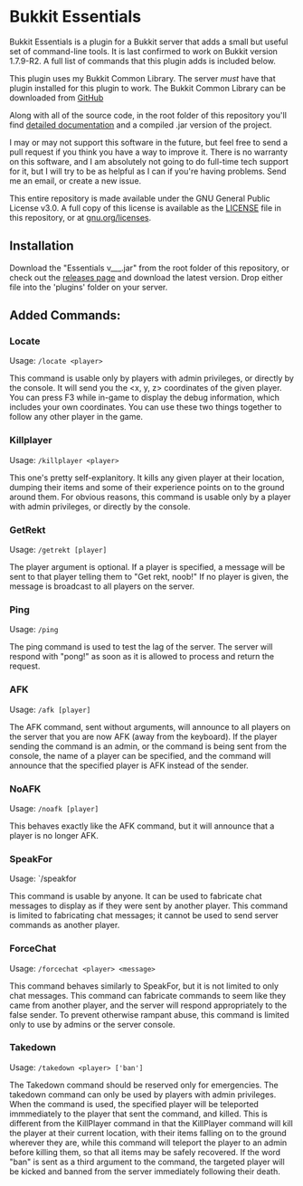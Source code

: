 # Bukkit Essentials

Bukkit Essentials is a plugin for a Bukkit server that adds a small but useful set of command-line tools. It is last confirmed to work on Bukkit version 1.7.9-R2. A full list of commands that this plugin adds is included below.

This plugin uses my Bukkit Common Library. The server *must* have that plugin installed for this plugin to work. The Bukkit Common Library can be downloaded from [GitHub](http://github.com/zachohara/bukkit-common)

Along with all of the source code, in the root folder of this repository you'll find [detailed documentation](javadoc) and a compiled .jar version of the project.

I may or may not support this software in the future, but feel free to send a pull request if you think you have a way to improve it. There is no warranty on this software, and I am absolutely not going to do full-time tech support for it, but I will try to be as helpful as I can if you're having problems. Send me an email, or create a new issue.

This entire repository is made available under the GNU General Public License v3.0. A full copy of this license is available as the [LICENSE](LICENSE) file in this repository, or at [gnu.org/licenses](http://www.gnu.org/licenses/).

## Installation

Download the "Essentials v___.jar" from the root folder of this repository, or check out the [releases page](https://github.com/ZachOhara/Bukkit-Essentials/releases) and download the latest version. Drop either file into the 'plugins' folder on your server.

## Added Commands:

### Locate

Usage: `/locate <player>`

This command is usable only by players with admin privileges, or directly by the console. It will send you the <x, y, z> coordinates of the given player. You can press F3 while in-game to display the debug information, which includes your own coordinates. You can use these two things together to follow any other player in the game.

### Killplayer

Usage: `/killplayer <player>`

This one's pretty self-explanitory. It kills any given player at their location, dumping their items and some of their experience points on to the ground around them. For obvious reasons, this command is usable only by a player with admin privileges, or directly by the console.

### GetRekt

Usage: `/getrekt [player]`

The player argument is optional. If a player is specified, a message will be sent to that player telling them to "Get rekt, noob!" If no player is given, the message is broadcast to all players on the server.

### Ping

Usage: `/ping`

The ping command is used to test the lag of the server. The server will respond with "pong!" as soon as it is allowed to process and return the request.

### AFK

Usage: `/afk [player]`

The AFK command, sent without arguments, will announce to all players on the server that you are now AFK (away from the keyboard). If the player sending the command is an admin, or the command is being sent from the console, the name of a player can be specified, and the command will announce that the specified player is AFK instead of the sender.

### NoAFK

Usage: `/noafk [player]`

This behaves exactly like the AFK command, but it will announce that a player is no longer AFK.

### SpeakFor

Usage: `/speakfor <player> <message>

This command is usable by anyone. It can be used to fabricate chat messages to display as if they were sent by another player. This command is limited to fabricating chat messages; it cannot be used to send server commands as another player.

### ForceChat

Usage: `/forcechat <player> <message>`

This command behaves similarly to SpeakFor, but it is not limited to only chat messages. This command can fabricate commands to seem like they came from another player, and the server will respond appropriately to the false sender. To prevent otherwise rampant abuse, this command is limited only to use by admins or the server console.

### Takedown

Usage: `/takedown <player> ['ban']`

The Takedown command should be reserved only for emergencies. The takedown command can only be used by players with admin privileges. When the command is used, the specified player will be teleported immmediately to the player that sent the command, and killed. This is different from the KillPlayer command in that the KillPlayer command will kill the player at their current location, with their items falling on to the ground wherever they are, while this command will teleport the player to an admin before killing them, so that all items may be safely recovered. If the word "ban" is sent as a third argument to the command, the targeted player will be kicked and banned from the server immediately following their death.
